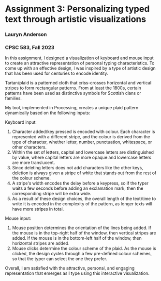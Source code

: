 # Assignment 3: Personalizing typed text through artistic visualizations
### Lauryn Anderson
### CPSC 583, Fall 2023

In this assignment, I designed a visualization of keyboard and mouse input to create an attractive representation of personal typing characteristics. To come up with an effective design, I was inspired by a type of artistic design that has been used for centuries to encode identity. 

Tartan/plaid is a patterned cloth that criss-crosses horizontal and vertical stripes to form rectangular patterns. From at least the 1800s, certain patterns have been used as distinctive symbols for Scottish clans or families. 

My tool, implemented in Processing, creates a unique plaid pattern dynamically based on the following inputs:

Keyboard input: 

1. Character added/key pressed is encoded with colour. Each character is represented with a different stripe, and the colour is derived from the type of character, whether letter, number, punctuation, whitespace, or other characters. 
2. Within the set of letters, capital and lowercase letters are distinguished by value, where capital letters are more opaque and lowercase letters are more translucent.
3. Since deleting letters does not add characters like the other keys, deletion is always given a stripe of white that stands out from the rest of the colour scheme. 
4. A stripe's width encodes the delay before a keypress, so if the typer waits a few seconds before adding an exclamation mark, then the corresponding stripe will be extra wide. 
5. As a result of these design choices, the overall length of the text/time to write it is encoded in the complexity of the pattern, as longer texts will have more stripes in total. 

Mouse input: 

1. Mouse position determines the orientation of the lines being added. If the mouse is in the top-right half of the window, then vertical stripes are added. If the mouse is in the bottom-left half of the window, then horizontal stripes are added. 
2. Mouse clicks determine the colour scheme of the plaid. As the mouse is clicked, the design cycles through a few pre-defined colour schemes, so that the typer can select the one they prefer. 

Overall, I am satisfied with the attractive, personal, and engaging representation that emerges as I type using this interactive visualization. 
